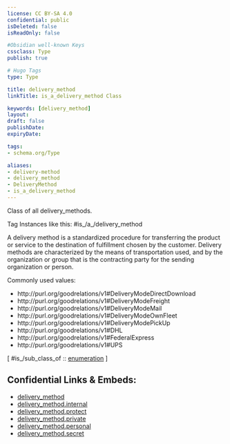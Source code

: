 ```yaml
---
license: CC BY-SA 4.0
confidential: public
isDeleted: false
isReadOnly: false

#Obsidian well-known Keys
cssclass: Type
publish: true

# Hugo Tags
type: Type

title: delivery_method
linkTitle: is_a_delivery_method Class

keywords: [delivery_method]
layout: 
draft: false
publishDate:
expiryDate: 

tags:
- schema.org/Type

aliases:
- delivery-method
- delivery_method
- DeliveryMethod
- is_a_delivery_method
---
```


Class of all delivery_methods.

Tag Instances like this: 
#is_/a_/delivery_method

A delivery method is a standardized procedure for transferring the product or service to the destination of fulfillment chosen by the customer. Delivery methods are characterized by the means of transportation used, and by the organization or group that is the contracting party for the sending organization or person.

Commonly used values:

<ul>
<li>http://purl.org/goodrelations/v1#DeliveryModeDirectDownload</li>
<li>http://purl.org/goodrelations/v1#DeliveryModeFreight</li>
<li>http://purl.org/goodrelations/v1#DeliveryModeMail</li>
<li>http://purl.org/goodrelations/v1#DeliveryModeOwnFleet</li>
<li>http://purl.org/goodrelations/v1#DeliveryModePickUp</li>
<li>http://purl.org/goodrelations/v1#DHL</li>
<li>http://purl.org/goodrelations/v1#FederalExpress</li>
<li>http://purl.org/goodrelations/v1#UPS</li>
</ul>

[ #is_/sub_class_of :: [enumeration](schema.org/Type/is_a_/intangible/enumeration.md) ]



## Confidential Links & Embeds: 
- [delivery_method](../../../../../../_public/schema.org/Type/is_a_/intangible/enumeration/delivery_method.md) 
- [delivery_method.internal](../../../../../../_internal/schema.org/Type/is_a_/intangible/enumeration/delivery_method.internal.md) 
- [delivery_method.protect](../../../../../../_protect/schema.org/Type/is_a_/intangible/enumeration/delivery_method.protect.md) 
- [delivery_method.private](../../../../../../_private/schema.org/Type/is_a_/intangible/enumeration/delivery_method.private.md) 
- [delivery_method.personal](../../../../../../_personal/schema.org/Type/is_a_/intangible/enumeration/delivery_method.personal.md) 
- [delivery_method.secret](../../../../../../_secret/schema.org/Type/is_a_/intangible/enumeration/delivery_method.secret.md) 
